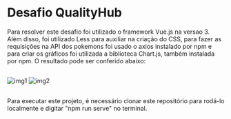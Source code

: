 # Desafio QualityHub

Para resolver este desafio foi utilizado o framework Vue.js na versao 3. Além disso, foi utilizado Less para auxiliar na criação do CSS, para fazer as requisições na API dos pokemons foi usado o axios instalado por npm e para criar os gráficos foi utilizada a biblioteca Chart.js, também instalada por npm. O resultado pode ser conferido abaixo:
##
![img1](https://user-images.githubusercontent.com/86975073/175852807-f706f8f6-4093-4485-9fc6-0bb5ec5f5426.JPG)
![img2](https://user-images.githubusercontent.com/86975073/175852817-89c92335-207a-42be-acb6-41fd530d8730.JPG)
##
Para executar este projeto, é necessário clonar este repositório para rodá-lo localmente e digitar "npm run serve" no terminal.
